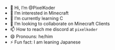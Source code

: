 - 👋 Hi, I’m @PixelKoder
- 👀 I’m interested in Minecraft
- 🌱 I’m currently learning C
- 💞️ I’m looking to collaborate on Minecraft Clients
- 📫 How to reach me discord at `pixelkoder`
- 😄 Pronouns: he/him
- ⚡ Fun fact: I am leaning Japanese
